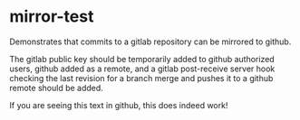 # mirror-test

Demonstrates that commits to a gitlab repository can be mirrored to github.
<p>
The gitlab public key should be temporarily added to github authorized users,
github added as a remote, and a gitlab post-receive server hook checking the 
last revision for a branch merge and pushes it to a github remote should be added.
</p>
<p>
If you are seeing this text in github, this does indeed work!
</p>